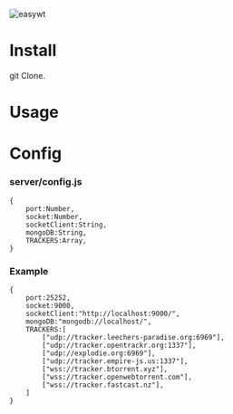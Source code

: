 ![easywt](https://github.com/nabigraphics/easy-wt/blob/webtorrent/easywt-header.png?raw=true)  

# Install
git Clone.

# Usage


# Config

### server/config.js
```
{
    port:Number,
    socket:Number,
    socketClient:String,
    mongoDB:String,
    TRACKERS:Array, 
}
```
### Example
```
{
    port:25252,
    socket:9000,
    socketClient:"http://localhost:9000/",
    mongoDB:"mongodb://localhost/",
    TRACKERS:[
        ["udp://tracker.leechers-paradise.org:6969"],
        ["udp://tracker.opentrackr.org:1337"],
        ["udp://explodie.org:6969"],
        ["udp://tracker.empire-js.us:1337"],
        ["wss://tracker.btorrent.xyz"],
        ["wss://tracker.openwebtorrent.com"],
        ["wss://tracker.fastcast.nz"],
    ]
}
``` 
